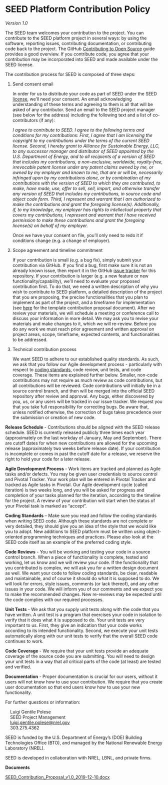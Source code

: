 SEED Platform Contribution Policy
=================================
*Version 1.0*


The SEED team welcomes your contribution to the project. You can contribute to the SEED platform
project in several ways: by using the software, reporting issues, contributing documentation, or
contributing code back to the project. The GitHub [Contributing to Open Source](https://opensource.guide/how-to-contribute/)
guide provides a good overview. If you contribute code, you agree that your contribution may be
incorporated into SEED and made available under the SEED license.

The contribution process for SEED is composed of three steps:

1.	Send consent email

    In order for us to distribute your code as part of SEED under the SEED
[license](https://github.com/SEED-platform/seed/blob/main/LICENSE), we’ll need
your consent. An email acknowledging understanding of these terms and agreeing to them is
all that will be asked of any contributor. Send an email to the SEED project manager (see
below for the address) including the following text and a list of co-contributors (if any):

    *I agree to contribute to SEED. I agree to the following terms and conditions for my
contributions: First, I agree that I am licensing the copyright to my contributions under
the terms of the current SEED license. Second, I hereby grant to Alliance for Sustainable
Energy, LLC, to any successor manager and distributor of SEED appointed by the U.S.
Department of Energy, and to all recipients of a version of SEED that includes my
contributions, a non-exclusive, worldwide, royalty-free, irrevocable patent license under
any patent claims owned by me, or owned by my employer and known to me, that are or will be,
necessarily infringed upon by my contributions alone, or by combination of my contributions
with the version of SEED to which they are contributed, to make, have made, use, offer to
sell, sell, import, and otherwise transfer any version of SEED that includes my
contributions, in source code and object code form. Third, I represent and warrant that I
am authorized to make the contributions and grant the foregoing license(s). Additionally,
if, to my knowledge, my employer has rights to intellectual property that covers my
contributions, I represent and warrant that I have received permission to make these
contributions and grant the foregoing license(s) on behalf of my employer.*

    Once we have your consent on file, you’ll only need to redo it if conditions change (e.g. a
change of employer).


2.	Scope agreement and timeline commitment

    If your contribution is small (e.g. a bug fix), simply submit your contribution via GitHub.
If you find a bug, first make sure it is not an already known issue, then report it in the GitHub
[issue tracker](https://github.com/SEED-platform/seed/issues) for this repository. If your
contribution is larger (e.g. a new feature or new functionality/capability), we’ll need to evaluate
your proposed contribution first. To do that, we need a written description of why you wish to
contribute to SEED platform, a detailed description of the project that you are proposing, the
precise functionalities that you plan to implement as part of the project, and a timeframe for
implementation (see [here][seed-proposal] for the template contribution proposal document). After
we review your materials, we will schedule a meeting or conference call to discuss your
information in more detail. We may ask you to revise your materials and make changes to it,
which we will re-review. Before you do any work we must reach prior agreement and written
approval on project areas, scope, timeframe, expected contents, and functionalities to be
addressed.

3.	Technical contribution process

    We want SEED to adhere to our established quality standards. As such, we ask that you follow
our Agile development process - particularly with respect to
[coding standards](https://github.com/SEED-platform/seed/wiki/Coding-Standards),
code review, unit tests, and code coverage. These items are explained further below.
Smaller, non-code contributions may not require as much review as code contributions,
but all contributions will be reviewed. Code contributions will initially be in a source
control branch, and then will be merged into the official SEED repository after review and
approval. Any bugs, either discovered by you, us, or any users will be tracked in our issue
tracker. We request you that you take full responsibility for correcting bugs. Be aware
that, unless notified otherwise, the correction of bugs takes precedence over the
submission or creation of new code.

**Release Schedule** - Contributions should be aligned with the SEED release schedule. SEED is
currently released publicly three times each year (approximately on the last workday of
January, May and September). There are cutoff dates for when new contributions are allowed for the
upcoming release (approximately two weeks before release date). If your contribution is
incomplete or comes in past the cutoff date for a release, we reserve the right to hold your code
for a later release.

**Agile Development Process** - Work items are tracked and planned as Agile tasks and/or defects.
You may be given user credentials to source control and Pivotal Tracker. Your work plan will be
entered in Pivotal Tracker and tracked as Agile tasks in Pivotal. Our Agile development cycle
(called iteration) is two weeks long, and you will be asked for progress and completion of your
tasks planned for the iteration, according to the timeline for the project. A review of your
contribution will start when the status of your Pivotal task is marked as “accept”.

**Coding Standards** – Make sure you read and follow the coding standards when writing SEED code.
Although these standards are not complete or very detailed, they should give you an idea of the
style that we would like you to adopt. New additions to SEED platform must be written using
object-oriented programming techniques and practices. Please also look at the SEED code itself as
an example of the preferred coding style.

**Code Reviews** - You will be working and testing your code in a source control branch. When a
piece of functionality is complete, tested and working, let us know and we will review your code.
If the functionality that you contributed is complex, we will ask you for a written design document
as well. We want your code to follow coding standards, be clear, readable and maintainable, and of
course it should do what it is supposed to do. We will look for errors, style issues, comments (or
lack thereof), and any other issues in your code. We will inform you of our comments and we expect
you to make the recommended changes. New re-reviews may be expected until the code complies with
our required processes.

**Unit Tests** - We ask that you supply unit tests along with the code that you have written. A
unit test is a program that exercises your code in isolation to verify that it does what it is
supposed to do. Your unit tests are very important to us. First, they give an indication that your
code works according to its intended functionality. Second, we execute your unit tests
automatically along with our unit tests to verify that the overall SEED code continues to work.

**Code Coverage** - We require that your unit tests provide an adequate coverage of the source code
you are submitting. You will need to design your unit tests in a way that all critical parts of
the code (at least) are tested and verified.

**Documentation** - Proper documentation is crucial for our users, without it users will not know
how to use your contribution. We require that you create user documentation so that end users know
how to use your new functionality.

For further questions or information:

&nbsp;&nbsp;&nbsp;&nbsp;Luigi Gentile Polese<br/>
&nbsp;&nbsp;&nbsp;&nbsp;SEED Project Management<br/>
&nbsp;&nbsp;&nbsp;&nbsp;luigi.gentile.polese@nrel.gov<br/>
&nbsp;&nbsp;&nbsp;&nbsp;303.275.4362<br/>

SEED is funded by the U.S. Department of Energy’s (DOE) Building Technologies Office (BTO), and
managed by the National Renewable Energy Laboratory (NREL).

SEED is developed in collaboration with NREL, LBNL, and private firms.

**Documents**

[SEED_Contribution_Proposal_v1.0_2019-12-10.docx][seed-proposal]


[seed-proposal]: https://github.com/SEED-platform/seed/raw/develop/.github/SEED_Contribution_Proposal_v1.0_2019-12-10.docx
